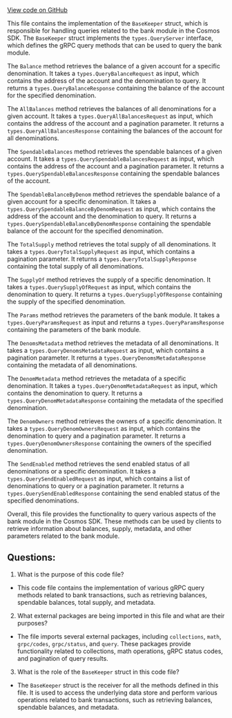 [View code on GitHub](https://github.com/cosmos/cosmos-sdk.git/x/bank/keeper/grpc_query.go)

This file contains the implementation of the `BaseKeeper` struct, which is responsible for handling queries related to the bank module in the Cosmos SDK. The `BaseKeeper` struct implements the `types.QueryServer` interface, which defines the gRPC query methods that can be used to query the bank module.

The `Balance` method retrieves the balance of a given account for a specific denomination. It takes a `types.QueryBalanceRequest` as input, which contains the address of the account and the denomination to query. It returns a `types.QueryBalanceResponse` containing the balance of the account for the specified denomination.

The `AllBalances` method retrieves the balances of all denominations for a given account. It takes a `types.QueryAllBalancesRequest` as input, which contains the address of the account and a pagination parameter. It returns a `types.QueryAllBalancesResponse` containing the balances of the account for all denominations.

The `SpendableBalances` method retrieves the spendable balances of a given account. It takes a `types.QuerySpendableBalancesRequest` as input, which contains the address of the account and a pagination parameter. It returns a `types.QuerySpendableBalancesResponse` containing the spendable balances of the account.

The `SpendableBalanceByDenom` method retrieves the spendable balance of a given account for a specific denomination. It takes a `types.QuerySpendableBalanceByDenomRequest` as input, which contains the address of the account and the denomination to query. It returns a `types.QuerySpendableBalanceByDenomResponse` containing the spendable balance of the account for the specified denomination.

The `TotalSupply` method retrieves the total supply of all denominations. It takes a `types.QueryTotalSupplyRequest` as input, which contains a pagination parameter. It returns a `types.QueryTotalSupplyResponse` containing the total supply of all denominations.

The `SupplyOf` method retrieves the supply of a specific denomination. It takes a `types.QuerySupplyOfRequest` as input, which contains the denomination to query. It returns a `types.QuerySupplyOfResponse` containing the supply of the specified denomination.

The `Params` method retrieves the parameters of the bank module. It takes a `types.QueryParamsRequest` as input and returns a `types.QueryParamsResponse` containing the parameters of the bank module.

The `DenomsMetadata` method retrieves the metadata of all denominations. It takes a `types.QueryDenomsMetadataRequest` as input, which contains a pagination parameter. It returns a `types.QueryDenomsMetadataResponse` containing the metadata of all denominations.

The `DenomMetadata` method retrieves the metadata of a specific denomination. It takes a `types.QueryDenomMetadataRequest` as input, which contains the denomination to query. It returns a `types.QueryDenomMetadataResponse` containing the metadata of the specified denomination.

The `DenomOwners` method retrieves the owners of a specific denomination. It takes a `types.QueryDenomOwnersRequest` as input, which contains the denomination to query and a pagination parameter. It returns a `types.QueryDenomOwnersResponse` containing the owners of the specified denomination.

The `SendEnabled` method retrieves the send enabled status of all denominations or a specific denomination. It takes a `types.QuerySendEnabledRequest` as input, which contains a list of denominations to query or a pagination parameter. It returns a `types.QuerySendEnabledResponse` containing the send enabled status of the specified denominations.

Overall, this file provides the functionality to query various aspects of the bank module in the Cosmos SDK. These methods can be used by clients to retrieve information about balances, supply, metadata, and other parameters related to the bank module.
## Questions: 
 1. What is the purpose of this code file?
- This code file contains the implementation of various gRPC query methods related to bank transactions, such as retrieving balances, spendable balances, total supply, and metadata.

2. What external packages are being imported in this file and what are their purposes?
- The file imports several external packages, including `collections`, `math`, `grpc/codes`, `grpc/status`, and `query`. These packages provide functionality related to collections, math operations, gRPC status codes, and pagination of query results.

3. What is the role of the `BaseKeeper` struct in this code file?
- The `BaseKeeper` struct is the receiver for all the methods defined in this file. It is used to access the underlying data store and perform various operations related to bank transactions, such as retrieving balances, spendable balances, and metadata.